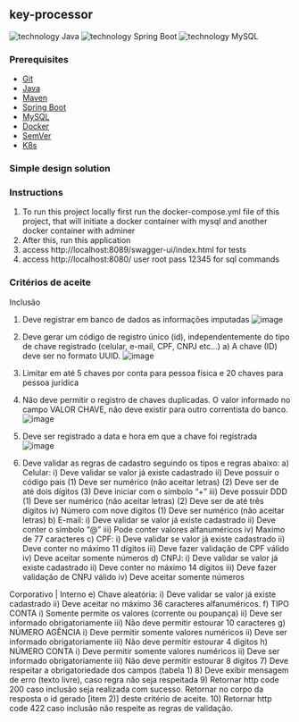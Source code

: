 ## key-processor

![technology Java](https://img.shields.io/badge/technology-java-blue.svg)
![technology Spring Boot](https://img.shields.io/badge/technology-spring-boot.svg)
![technology MySQL](https://img.shields.io/badge/technology-mysql.svg)

[//]: # (![technology MongoDB]&#40;https://img.shields.io/badge/technology-mongo-db.svg&#41;)

### Prerequisites

* [Git](https://git-scm.com/)
* [Java](https://www.java.com/)
* [Maven](https://maven.apache.org/)
* [Spring Boot](https://spring.io/projects/spring-boot) 
* [MySQL](https://www.mysql.com/)
* [Docker](https://www.docker.com/products/docker-desktop)
* [SemVer](http://semver.org/)
* [K8s](https://kubernetes.io/)

### Simple design solution

### Instructions
1. To run this project locally first run the docker-compose.yml file of this project, that will initiate a docker container with mysql and another docker container with adminer
2. After this, run this application
3. access http://localhost:8089/swagger-ui/index.html for tests
4. access http://localhost:8080/ user root pass 12345 for sql commands


### Critérios de aceite

Inclusão
1. Deve registrar em banco de dados as informações imputadas
![image](https://user-images.githubusercontent.com/40812575/196010229-057fd6e2-fd48-42d3-9923-5500b0c4e3a6.png)

2) Deve gerar um código de registro único (id), independentemente do tipo de chave
   registrado (celular, e-mail, CPF, CNPJ etc...)
   a) A chave (ID) deve ser no formato UUID.
   ![image](https://user-images.githubusercontent.com/40812575/196010292-30edac5a-ffc6-44eb-962f-1a760c88b9a6.png)

   
3) Limitar em até 5 chaves por conta para pessoa física e 20 chaves para pessoa jurídica

4) Não deve permitir o registro de chaves duplicadas. O valor informado no campo VALOR
   CHAVE, não deve existir para outro correntista do banco.
   ![image](https://user-images.githubusercontent.com/40812575/196010358-27d9ee34-6293-4594-935f-1f4d35016a55.png)

   
5) Deve ser registrado a data e hora em que a chave foi registrada
![image](https://user-images.githubusercontent.com/40812575/196010400-8ff6870a-0140-4556-862a-417ce5008e3a.png)


6) Deve validar as regras de cadastro seguindo os tipos e regras abaixo:
   a) Celular:
   i) Deve validar se valor já existe cadastrado
   ii) Deve possuir o código pais
   (1) Deve ser numérico (não aceitar letras)
   (2) Deve ser de até dois dígitos
   (3) Deve iniciar com o símbolo “+”
   iii) Deve possuir DDD
   (1) Deve ser numérico (não aceitar letras)
   (2) Deve ser de até três dígitos
   iv) Número com nove dígitos
   (1) Deve ser numérico (não aceitar letras)
   b) E-mail:
   i) Deve validar se valor já existe cadastrado
   ii) Deve conter o símbolo “@”
   iii) Pode conter valores alfanuméricos
   iv) Maximo de 77 caracteres
   c) CPF:
   i) Deve validar se valor já existe cadastrado
   ii) Deve conter no máximo 11 dígitos
   iii) Deve fazer validação de CPF válido
   iv) Deve aceitar somente números
   d) CNPJ:
   i) Deve validar se valor já existe cadastrado
   ii) Deve conter no máximo 14 dígitos
   iii) Deve fazer validação de CNPJ válido
   iv) Deve aceitar somente números

Corporativo | Interno
e) Chave aleatória:
i) Deve validar se valor já existe cadastrado
ii) Deve aceitar no máximo 36 caracteres alfanuméricos.
f) TIPO CONTA
i) Somente permite os valores (corrente ou poupança)
ii) Deve ser informado obrigatoriamente
iii) Não deve permitir estourar 10 caracteres
g) NÚMERO AGÊNCIA
i) Deve permitir somente valores numéricos
ii) Deve ser informado obrigatoriamente
iii) Não deve permitir estourar 4 digitos
h) NÚMERO CONTA
i) Deve permitir somente valores numéricos
ii) Deve ser informado obrigatoriamente
iii) Não deve permitir estourar 8 digitos
7) Deve respeitar a obrigatoriedade dos campos (tabela 1)
8) Deve exibir mensagem de erro (texto livre), caso regra não seja respeitada
9) Retornar http code 200 caso inclusão seja realizada com sucesso. Retornar no corpo da
   resposta o id gerado [item 2)] deste critério de aceite.
10) Retornar http code 422 caso inclusão não respeite as regras de validação.
